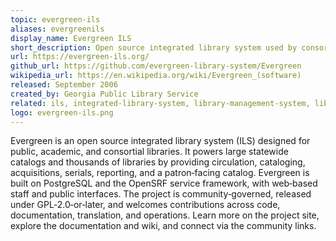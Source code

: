 ```yaml
---
topic: evergreen-ils
aliases: evergreenils
display_name: Evergreen ILS
short_description: Open source integrated library system used by consortia and libraries worldwide.
url: https://evergreen-ils.org/
github_url: https://github.com/evergreen-library-system/Evergreen
wikipedia_url: https://en.wikipedia.org/wiki/Evergreen_(software)
released: September 2006
created_by: Georgia Public Library Service
related: ils, integrated-library-system, library-management-system, library-software, koha, folio-lsp
logo: evergreen-ils.png
---
```

Evergreen is an open source integrated library system (ILS) designed for public, academic, and consortial libraries. It powers large statewide catalogs and thousands of libraries by providing circulation, cataloging, acquisitions, serials, reporting, and a patron‑facing catalog. Evergreen is built on PostgreSQL and the OpenSRF service framework, with web‑based staff and public interfaces. The project is community‑governed, released under GPL‑2.0‑or‑later, and welcomes contributions across code, documentation, translation, and operations. Learn more on the project site, explore the documentation and wiki, and connect via the community links.
